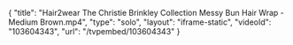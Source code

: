 {
    "title": "Hair2wear The Christie Brinkley Collection Messy Bun Hair Wrap - Medium Brown.mp4",
    "type": "solo",
    "layout": "iframe-static",
    "videoId": "103604343",
    "url": "\/tvpembed\/103604343"
}